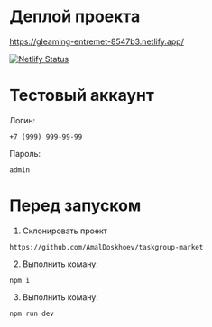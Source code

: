 # Деплой проекта

https://gleaming-entremet-8547b3.netlify.app/

[![Netlify Status](https://api.netlify.com/api/v1/badges/5df337a4-8743-4c36-bb8a-38288144ec49/deploy-status)](https://app.netlify.com/sites/gleaming-entremet-8547b3/deploys)

# Тестовый аккаунт

Логин:

```shell
+7 (999) 999-99-99
```

Пароль:

```shell
admin
```

# Перед запуском

1. Склонировать проект

```shell
https://github.com/AmalDoskhoev/taskgroup-market
```

2. Выполнить коману:

```shell
npm i
```

3. Выполнить коману:

```shell
npm run dev
```
